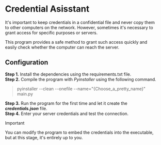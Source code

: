# Credential Asisstant
It's important to keep credentials in a confidential file and never copy them to other computers on the network. However, sometimes it's necessary to grant access for specific purposes or servers.

This program provides a safe method to grant such access quickly and easily check whether the computer can reach the server.

## Configuration
**Step 1.** Install the dependencies using the requirements.txt file.<br>
**Step 2.** Compile the program with *Pyinstaller* using the following command.<br>
> pyinstaller --clean --onefile --name="{Choose_a_pretty_name}" main.py
>
**Step 3.** Run the program for the first time and let it create the ***credentials.json*** file.<br>
**Step 4.** Enter your server credentials and test the connection.<br>

> [!IMPORTANT]
> You can modify the program to embed the credentials into the executable, but at this stage, it's entirely up to you.